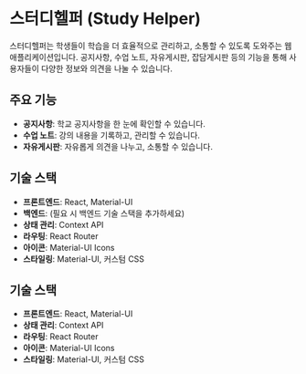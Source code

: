 # 스터디헬퍼 (Study Helper)

스터디헬퍼는 학생들이 학습을 더 효율적으로 관리하고, 소통할 수 있도록 도와주는 웹 애플리케이션입니다. 공지사항, 수업 노트, 자유게시판, 잡담게시판 등의 기능을 통해 사용자들이 다양한 정보와 의견을 나눌 수 있습니다.

## 주요 기능

- **공지사항**: 학교 공지사항을 한 눈에 확인할 수 있습니다.
- **수업 노트**: 강의 내용을 기록하고, 관리할 수 있습니다.
- **자유게시판**: 자유롭게 의견을 나누고, 소통할 수 있습니다.

## 기술 스택

- **프론트엔드**: React, Material-UI
- **백엔드**: (필요 시 백엔드 기술 스택을 추가하세요)
- **상태 관리**: Context API
- **라우팅**: React Router
- **아이콘**: Material-UI Icons
- **스타일링**: Material-UI, 커스텀 CSS

## 기술 스택

- **프론트엔드**: React, Material-UI
- **상태 관리**: Context API
- **라우팅**: React Router
- **아이콘**: Material-UI Icons
- **스타일링**: Material-UI, 커스텀 CSS
